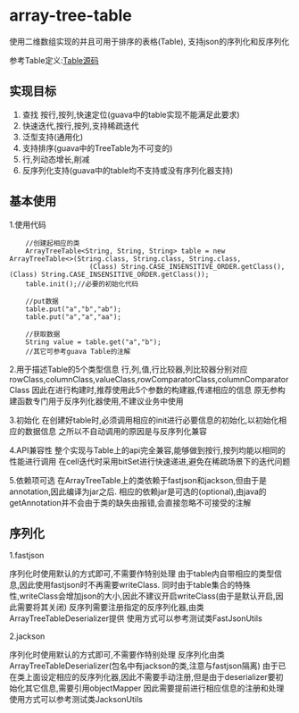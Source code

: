 # array-tree-table
使用二维数组实现的并且可用于排序的表格(Table), 支持json的序列化和反序列化

参考Table定义:[Table源码](https://github.com/google/guava/blob/master/guava/src/com/google/common/collect/Table.java)

## 实现目标
1. 查找 按行,按列,快速定位(guava中的table实现不能满足此要求)
2. 快速迭代,按行,按列,支持稀疏迭代
3. 泛型支持(通用化)
4. 支持排序(guava中的TreeTable为不可变的)
5. 行,列动态增长,削减
6. 反序列化支持(guava中的table均不支持或没有序列化器支持)

## 基本使用
1.使用代码

        //创建起相应的类
        ArrayTreeTable<String, String, String> table = new ArrayTreeTable<>(String.class, String.class, String.class,
                        (Class) String.CASE_INSENSITIVE_ORDER.getClass(), (Class) String.CASE_INSENSITIVE_ORDER.getClass());
        table.init();//必要的初始化代码

        //put数据
        table.put("a","b","ab");
        table.put("a","a","aa");

        //获取数据
        String value = table.get("a","b");
        //其它可参考guava Table的注解

2.用于描述Table的5个类型信息
    行,列,值,行比较器,列比较器分别对应rowClass,columnClass,valueClass,rowComparatorClass,columnComparatorClass
    因此在进行构建时,推荐使用此5个参数的构建器,传递相应的信息
    原无参构建函数专门用于反序列化器使用,不建议业务中使用

3.初始化
    在创建好table时,必须调用相应的init进行必要信息的初始化,以初始化相应的数据信息
    之所以不自动调用的原因是与反序列化兼容

4.API兼容性
    整个实现与Table上的api完全兼容,能够做到按行,按列均能以相同的性能进行调用
    在cell迭代时采用bitSet进行快速递进,避免在稀疏场景下的迭代问题

5.依赖项可选
    在ArrayTreeTable上的类依赖于fastjson和jackson,但由于是annotation,因此编译为jar之后.
    相应的依赖jar是可选的(optional),由java的getAnnotation并不会由于类的缺失由报错,会直接忽略不可接受的注解

## 序列化
1.fastjson

序列化时使用默认的方式即可,不需要作特别处理
由于table内自带相应的类型信息,因此使用fastjson时不再需要writeClass.
同时由于table集合的特殊性,writeClass会增加json的大小,因此不建议开启writeClass(由于是默认开启,因此需要将其关闭)
反序列需要注册指定的反序列化器,由类ArrayTreeTableDeserializer提供
使用方式可以参考测试类FastJsonUtils

2.jackson

序列化时使用默认的方式即可,不需要作特别处理
反序列化由类ArrayTreeTableDeserializer(包名中有jackson的类,注意与fastjson隔离)
由于已在类上面设定相应的反序列化器,因此不需要手动注册,但是由于deserializer要初始化其它信息,需要引用objectMapper
因此需要提前进行相应信息的注册和处理
使用方式可以参考测试类JacksonUtils

